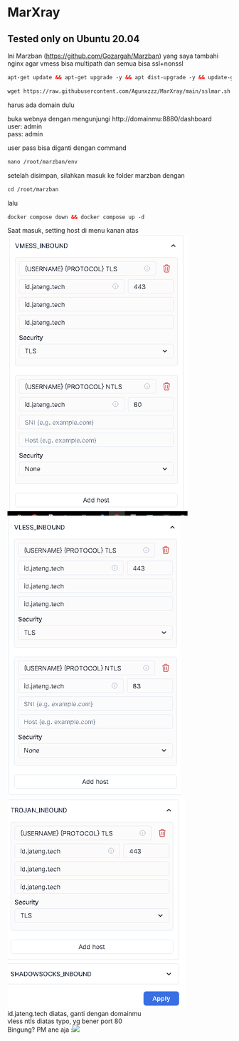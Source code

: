 # MarXray 
## Tested only on Ubuntu 20.04 <br>
Ini Marzban (https://github.com/Gozargah/Marzban) yang saya tambahi nginx agar vmess bisa multipath dan semua bisa ssl+nonssl
  
  ```html
 apt-get update && apt-get upgrade -y && apt dist-upgrade -y && update-grub && reboot
 ```
 ```html
 wget https://raw.githubusercontent.com/Agunxzzz/MarXray/main/sslmar.sh && chmod 755 sslmar.sh && ./sslmar.sh
 ```
 
  harus ada domain dulu
 
buka webnya dengan mengunjungi http://domainmu:8880/dashboard <br>
user: admin <br>
pass: admin

user pass bisa diganti dengan command
```html
nano /root/marzban/env
 ```
setelah disimpan, silahkan masuk ke folder marzban dengan 
```html
cd /root/marzban
 ```
lalu
```html
docker compose down && docker compose up -d
 ```
 
 Saat masuk, setting host di menu kanan atas <br>
 ![Screenshot_20230404-154004_Termius](https://raw.githubusercontent.com/Agunxzzz/MarXray/main/vmess.png)
 ![Screenshot_20230404-154004_Termius](https://raw.githubusercontent.com/Agunxzzz/MarXray/main/vless.png)
 ![Screenshot_20230404-154004_Termius](https://raw.githubusercontent.com/Agunxzzz/MarXray/main/trojan.png)
 <br>
 id.jateng.tech diatas, ganti dengan domainmu <br>
 vless ntls diatas typo, yg bener port 80 <br>
Bingung? PM ane aja :<a href="https://t.me/Tereza11" target=”_blank”><img src="https://img.shields.io/static/v1?style=for-the-badge&logo=Telegram&label=Telegram&message=Click%20Here&color=blue"></a><br>
<br>


